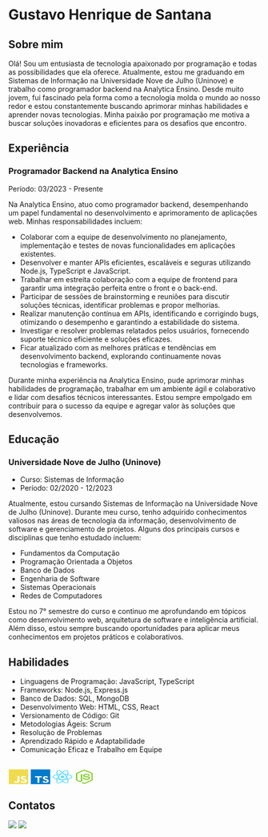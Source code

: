 # Gustavo Henrique de Santana


## Sobre mim

Olá! Sou um entusiasta de tecnologia apaixonado por programação e todas as possibilidades que ela oferece. Atualmente, estou me graduando em Sistemas de Informação na Universidade Nove de Julho (Uninove) e trabalho como programador backend na Analytica Ensino. Desde muito jovem, fui fascinado pela forma como a tecnologia molda o mundo ao nosso redor e estou constantemente buscando aprimorar minhas habilidades e aprender novas tecnologias. Minha paixão por programação me motiva a buscar soluções inovadoras e eficientes para os desafios que encontro.

## Experiência

### Programador Backend na Analytica Ensino

Período: 03/2023 - Presente

Na Analytica Ensino, atuo como programador backend, desempenhando um papel fundamental no desenvolvimento e aprimoramento de aplicações web. Minhas responsabilidades incluem:

- Colaborar com a equipe de desenvolvimento no planejamento, implementação e testes de novas funcionalidades em aplicações existentes.
- Desenvolver e manter APIs eficientes, escaláveis e seguras utilizando Node.js, TypeScript e JavaScript.
- Trabalhar em estreita colaboração com a equipe de frontend para garantir uma integração perfeita entre o front e o back-end.
- Participar de sessões de brainstorming e reuniões para discutir soluções técnicas, identificar problemas e propor melhorias.
- Realizar manutenção contínua em APIs, identificando e corrigindo bugs, otimizando o desempenho e garantindo a estabilidade do sistema.
- Investigar e resolver problemas relatados pelos usuários, fornecendo suporte técnico eficiente e soluções eficazes.
- Ficar atualizado com as melhores práticas e tendências em desenvolvimento backend, explorando continuamente novas tecnologias e frameworks.

Durante minha experiência na Analytica Ensino, pude aprimorar minhas habilidades de programação, trabalhar em um ambiente ágil e colaborativo e lidar com desafios técnicos interessantes. Estou sempre empolgado em contribuir para o sucesso da equipe e agregar valor às soluções que desenvolvemos.

## Educação

### Universidade Nove de Julho (Uninove)

- Curso: Sistemas de Informação
- Período: 02/2020 - 12/2023

Atualmente, estou cursando Sistemas de Informação na Universidade Nove de Julho (Uninove). Durante meu curso, tenho adquirido conhecimentos valiosos nas áreas de tecnologia da informação, desenvolvimento de software e gerenciamento de projetos. Alguns dos principais cursos e disciplinas que tenho estudado incluem:

- Fundamentos da Computação
- Programação Orientada a Objetos
- Banco de Dados
- Engenharia de Software
- Sistemas Operacionais
- Redes de Computadores

Estou no 7° semestre do curso e continuo me aprofundando em tópicos como desenvolvimento web, arquitetura de software e inteligência artificial. Além disso, estou sempre buscando oportunidades para aplicar meus conhecimentos em projetos práticos e colaborativos.

## Habilidades

- Linguagens de Programação: JavaScript, TypeScript
- Frameworks: Node.js, Express.js
- Banco de Dados: SQL, MongoDB
- Desenvolvimento Web: HTML, CSS, React
- Versionamento de Código: Git
- Metodologias Ágeis: Scrum
- Resolução de Problemas
- Aprendizado Rápido e Adaptabilidade
- Comunicação Eficaz e Trabalho em Equipe
<div style="display: inline_block"><br>
  <img align="center" alt="Gustavo-Js" height="30" width="40" src="https://raw.githubusercontent.com/devicons/devicon/master/icons/javascript/javascript-plain.svg">
  <img align="center" alt="Gustavo-Ts" height="30" width="40" src="https://raw.githubusercontent.com/devicons/devicon/master/icons/typescript/typescript-plain.svg">
  <img align="center" alt="Gustavo-React" height="30" width="40" src="https://raw.githubusercontent.com/devicons/devicon/master/icons/react/react-original.svg">
  <img align="center" alt="Gustavo-Python" height="30" width="40" src="https://raw.githubusercontent.com/devicons/devicon/master/icons/nodejs/nodejs-original.svg">
</div>
  

## Contatos
<div> 
  <a href = "mailto:gu-henrique011@hotmail.com"><img src="https://img.shields.io/badge/-Gmail-%23333?style=for-the-badge&logo=gmail&logoColor=white" target="_blank"></a>
  <a href="https://www.linkedin.com/in/gustavo-henrique-de-santana-aa279a18a/" target="_blank"><img src="https://img.shields.io/badge/-LinkedIn-%230077B5?style=for-the-badge&logo=linkedin&logoColor=white" target="_blank"></a> 
  
</div>

